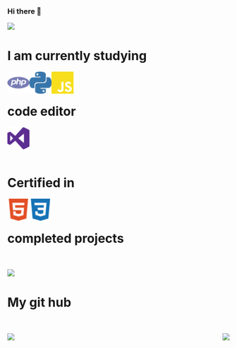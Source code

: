 ### Hi there 👋

<!--

-->
 
<img src="https://raw.githubusercontent.com/AmalRaghk/AmalRaghk/master/resources/banner " />
<h1> I am currently studying</h1>
<img align ="left" src="https://raw.githubusercontent.com/AmalRaghk/AmalRaghk/master/resources/php.svg" height="50" width="50" /><img  align="left" src="https://raw.githubusercontent.com/AmalRaghk/AmalRaghk/master/resources/python.svg" height="50" width="50" />

<img align ="left" src="https://raw.githubusercontent.com/AmalRaghk/AmalRaghk/master/resources/js.svg" height="50" width="50" /><br><br>
<h1>code editor</h1>
<img src="https://raw.githubusercontent.com/AmalRaghk/AmalRaghk/master/resources/visualstudio.svg"height="50" width="50" /><br><br>
<h1>Certified in</h1>
<img align ="left" src="https://raw.githubusercontent.com/AmalRaghk/AmalRaghk/master/resources/html5.svg" height="50" width="50" />
<img align ="left" src="https://raw.githubusercontent.com/AmalRaghk/AmalRaghk/master/resources/css3.svg" height="50" width="50" /><br><br>
<h1> completed projects </h1><br><br>
<a href="https://top.gg/bot/872369977951399986">
<img src="https://top.gg/api/widget/872369977951399986.svg">
</a>
<h1>My git hub</h1> 
<br><br>
<img align="right" src="https://github-readme-stats.vercel.app/api/top-langs/?username=AmalRaghk&theme=dark" />
<img src="https://github-readme-stats.vercel.app/api/?username=AmalRaghk&show_icons=true&theme=dark" />
